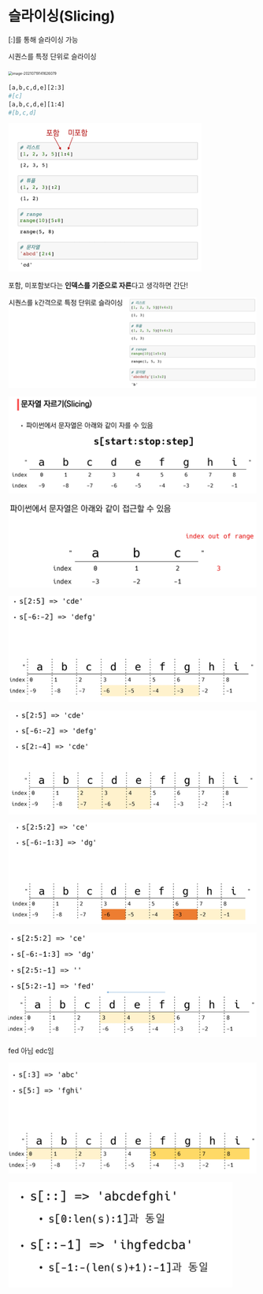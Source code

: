 # 슬라이싱(Slicing)

[:]를 통해 슬라이싱 가능

시퀀스를 특정 단위로 슬라이싱

<img src="photo" alt="image-20210719141626079" style="zoom: 50%;" />

```bash
[a,b,c,d,e][2:3]
#[c]
[a,b,c,d,e][1:4]
#[b,c,d]
```

<img src="photo\image-20210719141734424.png" alt="image-20210719141734424" style="zoom:50%;" />

포함, 미포함보다는 **인덱스를 기준으로 자른**다고 생각하면 간단!

![image-20210719141835851](photo\image-20210719141835851.png)

![image-20210726090854215](photo/image-20210726090854215.png)

![image-20210726090738649](photo/image-20210726090738649.png)

![image-20210726091123869](photo/image-20210726091123869.png)

![image-20210726091206741](photo/image-20210726091206741.png)

![image-20210726091221951](photo/image-20210726091221951.png)

![image-20210726091247006](photo/image-20210726091247006.png)

fed 아님 edc임



![image-20210726091642332](photo/image-20210726091642332.png)

![image-20210726091653683](photo/image-20210726091653683.png)

